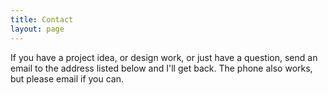 ```yaml
---
title: Contact
layout: page
---
```


If you have a project idea, or design work, or just have a question, send an email to the address listed below and 
I'll get back.  The phone also works, but please email if you can.
